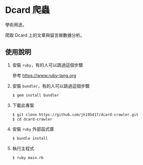 # Dcard 爬蟲

學術用途。

爬取 Dcard 上的文章與留言做數據分析。

## 使用說明

1.  安裝 `ruby`，有的人可以跳過這個步驟

    參考 <https://www.ruby-lang.org>

2.  安裝 `bundler`，有的人可以跳過這個步驟

    ```bash
    $ gem install bundler
    ```
3.  下載此專案

    ```bash
    $ git clone https://github.com/jk195417/dcard-crawler.git
    $ cd dcard-crawler
    ```

4.  安裝 `ruby` 外部函式庫

    ```bash
    $ bundle install
    ```

5.  執行主程式

    ```bash
    $ ruby main.rb
    ```
